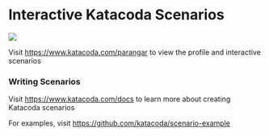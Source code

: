 # Interactive Katacoda Scenarios

[![](http://shields.katacoda.com/katacoda/parangar/count.svg)](https://www.katacoda.com/parangar "Get your profile on Katacoda.com")

Visit https://www.katacoda.com/parangar to view the profile and interactive scenarios

### Writing Scenarios
Visit https://www.katacoda.com/docs to learn more about creating Katacoda scenarios

For examples, visit https://github.com/katacoda/scenario-example
